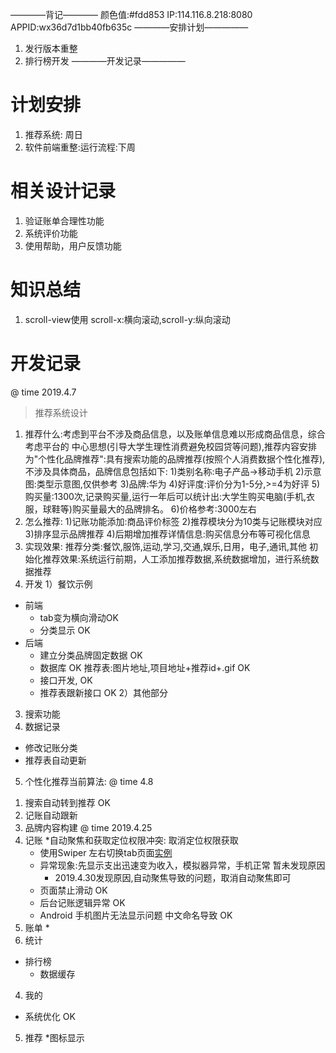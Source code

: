 ————背记————
颜色值:#fdd853
IP:114.116.8.218:8080
APPID:wx36d7d1bb40fb635c
————安排计划—————
1. 发行版本重整
2. 排行榜开发
————开发记录—————
# 计划安排
1. 推荐系统: 周日
2. 软件前端重整:运行流程:下周
# 相关设计记录
1. 验证账单合理性功能
2. 系统评价功能
3. 使用帮助，用户反馈功能
# 知识总结
1. scroll-view使用
scroll-x:横向滚动,scroll-y:纵向滚动
# 开发记录
@ time 2019.4.7
> 推荐系统设计 
1. 推荐什么:考虑到平台不涉及商品信息，以及账单信息难以形成商品信息，综合考虑平台的
中心思想(引导大学生理性消费避免校园贷等问题),推荐内容安排为"个性化品牌推荐":具有搜索功能的品牌推荐(按照个人消费数据个性化推荐),不涉及具体商品，品牌信息包括如下:
1)类别名称:电子产品->移动手机
2)示意图:类型示意图,仅供参考
3)品牌:华为
4)好评度:评价分为1-5分,>=4为好评
5)购买量:1300次,记录购买量,运行一年后可以统计出:大学生购买电脑(手机,衣服，球鞋等)购买量最大的品牌排名。
6)价格参考:3000左右
2. 怎么推荐:
1)记账功能添加:商品评价标签
2)推荐模块分为10类与记账模块对应
3)排序显示品牌推荐
4)后期增加推荐详情信息:购买信息分布等可视化信息
3. 实现效果:
推荐分类:餐饮,服饰,运动,学习,交通,娱乐,日用，电子,通讯,其他
初始化推荐效果:系统运行前期，人工添加推荐数据,系统数据增加，进行系统数据推荐
4. 开发
1）餐饮示例
* 前端
  - tab变为横向滑动OK
  - 分类显示 OK
* 后端
  - 建立分类品牌固定数据 OK
  - 数据库 OK
    推荐表:图片地址,项目地址+推荐id+.gif OK
  - 接口开发, OK
  - 推荐表跟新接口 OK
2）其他部分
3) 搜索功能
4) 数据记录
- 修改记账分类
- 推荐表自动更新
5) 个性化推荐当前算法:
@ time 4.8
1. 搜索自动转到推荐 OK
2. 记账自动跟新
3. 品牌内容构建
@ time 2019.4.25
1. 记账
    *自动聚焦和获取定位权限冲突: 取消定位权限获取
    * 使用Swiper 左右切换tab页面[实例](https://blog.csdn.net/u013128651/article/details/79751092)
    * 异常现象:先显示支出迅速变为收入，模拟器异常，手机正常 暂未发现原因
      * 2019.4.30发现原因,自动聚焦导致的问题，取消自动聚焦即可
    * 页面禁止滑动 OK
    * 后台记账逻辑异常 OK
    * Android 手机图片无法显示问题  中文命名导致 OK
2. 账单
    * 
3. 统计
  * 排行榜
    * 数据缓存
4. 我的
  * 系统优化 OK
5. 推荐
  *图标显示

